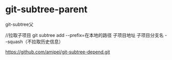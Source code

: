 # git-subtree-parent
git-subtree父

//拉取子项目
git subtree add --prefix=在本地的路径 子项目地址 子项目分支名 --squash（不拉取历史信息）

https://github.com/amipei/git-subtree-depend.git